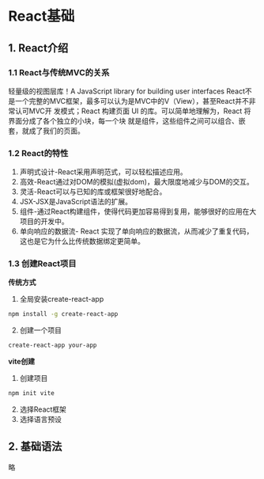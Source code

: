 # React基础

## 1. React介绍

### 1.1 React与传统MVC的关系

轻量级的视图层库！A JavaScript library for building user interfaces React不是一个完整的MVC框架，最多可以认为是MVC中的V（View），甚至React并不非常认可MVC开 发模式；React 构建页面 UI 的库。可以简单地理解为，React 将界面分成了各个独立的小块，每一个块 就是组件，这些组件之间可以组合、嵌套，就成了我们的页面。

### 1.2 React的特性   

1. 声明式设计-React采用声明范式，可以轻松描述应用。
2. 高效-React通过对DOM的模拟(虚拟dom)，最大限度地减少与DOM的交互。
3. 灵活-React可以与已知的库或框架很好地配合。
4. JSX-JSX是JavaScript语法的扩展。
5. 组件-通过React构建组件，使得代码更加容易得到复用，能够很好的应用在大项目的开发中。
6. 单向响应的数据流- React 实现了单向响应的数据流，从而减少了重复代码，这也是它为什么比传统数据绑定更简单。

### 1.3 创建React项目

**传统方式**

1. 全局安装create-react-app

```bash
npm install -g create-react-app
```

2. 创建一个项目

```bash
create-react-app your-app
```

**vite创建**

1. 创建项目

```bash
npm init vite
```

2. 选择React框架
3. 选择语言预设

## 2. 基础语法

略

